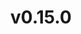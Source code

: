 ---
wip: false
title: v0.15.0
releasedatebegin: "2017-02-16 17:00:01"
releasedateend: "2017-02-24 18:00:00"
---